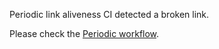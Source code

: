 Periodic link aliveness CI detected a broken link.

Please check the [Periodic workflow](https://github.com/submariner-io/submariner/actions?query=workflow%3APeriodic).
